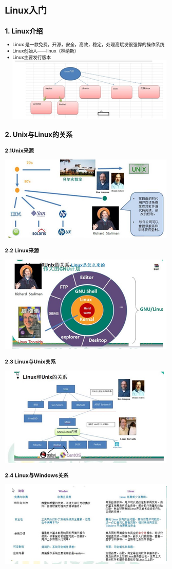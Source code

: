 # Linux入门
## 1. Linux介绍
* Linux 是一款免费，开源，安全，高效，稳定，处理高斌发很强悍的操作系统
* Linux创始人——linux（林纳斯）
*  Linux主要发行版本
![发行版本](../imgs/1/发行版本.jpg)
## 2. Unix与Linux的关系
### 2.1Unix来源
![unix来源](../imgs/1/unix来源.jpg)
### 2.2 Linux来源
![Linux来源](../imgs/1/Linux来源.jpg)
### 2.3 Linux与Unix关系
![Linux与Unix关系](../imgs/1/Linux与Unix关系.jpg)
### 2.4 Linux与Windows关系
![Linux与Windows关系](../imgs/1/Linux与Windows关系.jpg)